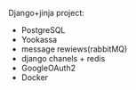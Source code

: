 Django+jinja project:
- PostgreSQL
- Yookassa
- message rewiews(rabbitMQ)
- django chanels + redis
- GoogleOAuth2
- Docker
  
